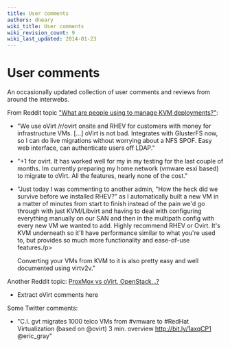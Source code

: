```yaml
---
title: User comments
authors: dneary
wiki_title: User comments
wiki_revision_count: 9
wiki_last_updated: 2014-01-23
---
```


# User comments

An occasionally updated collection of user comments and reviews from around the interwebs.

From Reddit topic ["What are people using to manage KVM deployments?"](//www.reddit.com/r/sysadmin/comments/1vuzc5/what_are_people_using_to_manage_kvm_deployments/):

*   "We use oVirt /r/ovirt onsite and RHEV for customers with money for infrastructure VMs. [...] oVirt is not bad. Integrates with GlusterFS now, so I can do live migrations without worrying about a NFS SPOF. Easy web interface, can authenticate users off LDAP."
*   "+1 for ovirt. It has worked well for my in my testing for the last couple of months. Im currently preparing my home network (vmware esxi based) to migrate to oVirt. All the features, nearly none of the cost."
*   "Just today I was commenting to another admin, "How the heck did we survive before we installed RHEV?" as I automatically built a new VM in a matter of minutes from start to finish instead of the pain we'd go through with just KVM/Libvirt and having to deal with configuring everything manually on our SAN and then in the multipath config with every new VM we wanted to add.
    Highly recommend RHEV or Ovirt. It's KVM underneath so it'll have performance similar to what you're used to, but provides so much more functionality and ease-of-use features./p>

    Converting your VMs from KVM to it is also pretty easy and well documented using virtv2v."

Another Reddit topic: [ProxMox vs oVirt, OpenStack...?](http://www.reddit.com/r/sysadmin/comments/1ni72n/proxmox_ve_ovirt_openstack_are_any_esxihyperv/)

*   Extract oVirt comments here

Some Twitter comments:

*   "C.I. gvt migrates 1000 telco VMs from #vmware to #RedHat Virtualization (based on @ovirt) 3 min. overview <http://bit.ly/1axqCP1> @eric_gray"
